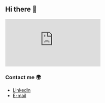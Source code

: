 ## Hi there 👋
![960x0](https://github.com/user-attachments/files/21499301/Grey.Blue.Pixel.Tech.Computer.Presentation.pdf)

### Contact me 🌍
* [LinkedIn](https://www.linkedin.com/in/njeri-white/)
* [E-mail](mailto:white.njeriimani@gmail.com)

<!--
**njeriw/njeriw** is a ✨ _special_ ✨ repository because its `README.md` (this file) appears on your GitHub profile.

Here are some ideas to get you started:

- 🔭 I’m currently working on ...
- 🌱 I’m currently learning ...
- 👯 I’m looking to collaborate on ...
- 🤔 I’m looking for help with ...
- 💬 Ask me about ...
- 📫 How to reach me: ...
- 😄 Pronouns: ...
- ⚡ Fun fact: ...
-->
